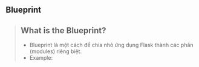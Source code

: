 ## Blueprint
> ## What is the Blueprint?
> - Blueprint là một cách để chia nhỏ ứng dụng Flask thành các phần (modules) riêng biệt. 
> - Example: 
## 